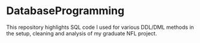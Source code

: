 # DatabaseProgramming
This repository highlights SQL code I used for various DDL/DML methods in the setup, cleaning and analysis of my graduate NFL project.
